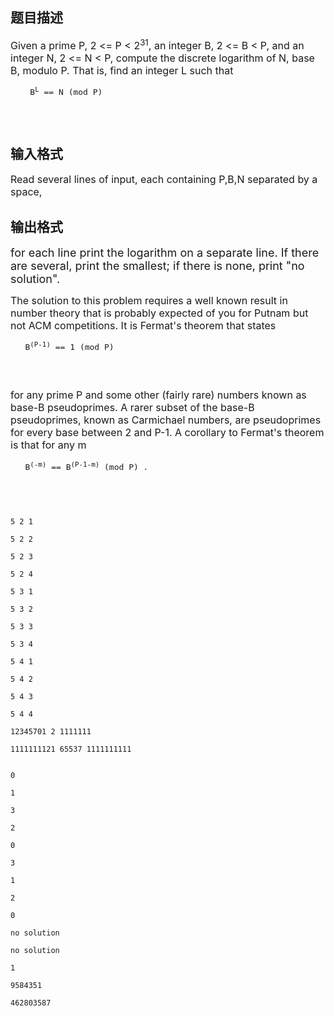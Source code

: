 ## 题目描述

<p><span style="font-size: medium">Given a prime P, 2 <= P < 2<sup>31</sup>, an integer B, 2 <= B < P, and an integer N, 2 <= N < P, compute the discrete logarithm of N, base B, modulo P. That is, find an integer L such that </span></p>
<pre><span style="font-size: medium">    B<sup>L</sup> == N (mod P)

</span></pre>

## 输入格式

<p><span style="font-size: medium">Read several lines of input, each containing P,B,N separated by a space, </span></p>

## 输出格式

<p><font size="4"> for each line print the logarithm on a separate line. If there are several, print the smallest; if there is none, print "no solution". </font></p>
<p><span style="font-size: medium">The solution to this problem requires a well known result in number theory that is probably expected of you for Putnam but not ACM competitions. It is Fermat's theorem that states </span></p>
<pre><span style="font-size: medium">   B<sup>(P-1)</sup> == 1 (mod P)

</span></pre>
<p><span style="font-size: medium">for any prime P and some other (fairly rare) numbers known as base-B pseudoprimes. A rarer subset of the base-B pseudoprimes, known as Carmichael numbers, are pseudoprimes for every base between 2 and P-1. A corollary to Fermat's theorem is that for any m </span></p>
<pre><span style="font-size: medium">   B<sup>(-m)</sup> == B<sup>(P-1-m)</sup> (mod P) .

</span></pre>

```input1
5 2 1
5 2 2
5 2 3
5 2 4
5 3 1
5 3 2
5 3 3
5 3 4
5 4 1
5 4 2
5 4 3
5 4 4
12345701 2 1111111
1111111121 65537 1111111111
```
```output1
0
1
3
2
0
3
1
2
0
no solution
no solution
1
9584351
462803587
```
